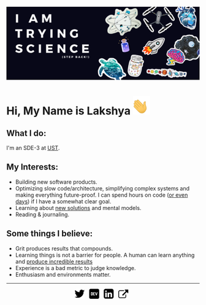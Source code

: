![BACK OFF! I AM TRYING SCIENCE](https://raw.githubusercontent.com/LakshyaKhatri/LakshyaKhatri/master/img/banner.png)

# Hi, My Name is Lakshya <img width="45" src="https://raw.githubusercontent.com/LakshyaKhatri/LakshyaKhatri/master/img/waving_hand.gif">

## What I do:
I'm an SDE-3 at [UST](https://www.ust.com).

## My Interests:
- Building new software products.
- Optimizing slow code/architecture, simplifying complex systems and making everything future-proof. I can spend hours on code ([or even days](https://github.com/JuliaPlots/Plots.jl/pull/2809)) if I have a somewhat clear goal.
- Learning about [new solutions](https://www.youtube.com/watch?v=xsSnOQynTHs) and mental models.
- Reading & journaling.

## Some things I believe:
- Grit produces results that compounds.
- Learning things is not a barrier for people. A human can learn anything and [produce incredible results](https://lakshya.codes/blog/my-journey-as-an-mlh-fellow/#projects-i-got-to-work-on-during-the-fellowship)
- Experience is a bad metric to judge knowledge.
- Enthusiasm and environments matter.

---

<p align='center'>
  <a href="https://twitter.com/lakshyakhatri_" target="_blank"><img height="26" src="https://raw.githubusercontent.com/LakshyaKhatri/LakshyaKhatri/master/img/twitter.png"></a>&nbsp;&nbsp;
  <a href="https://dev.to/lakshyakhatri" target="_blank"><img height="26" src="https://raw.githubusercontent.com/LakshyaKhatri/LakshyaKhatri/master/img/dev.png"></a>&nbsp;&nbsp;
  <a href="https://www.linkedin.com/in/lakshyakhatri/" target="_blank"><img height="26" src="https://raw.githubusercontent.com/LakshyaKhatri/LakshyaKhatri/master/img/linkedin.png"></a>&nbsp;&nbsp;
  <a href="https://lakshya.codes/" target="_blank"><img height="26" src="https://raw.githubusercontent.com/LakshyaKhatri/LakshyaKhatri/master/img/external.png"></a>&nbsp;&nbsp;
</p>
